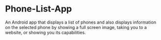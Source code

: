 # Phone-List-App
An Android app that displays a list of phones and also displays information on the selected phone by showing a full screen image, taking you to a website, or showing you its capabilities.
